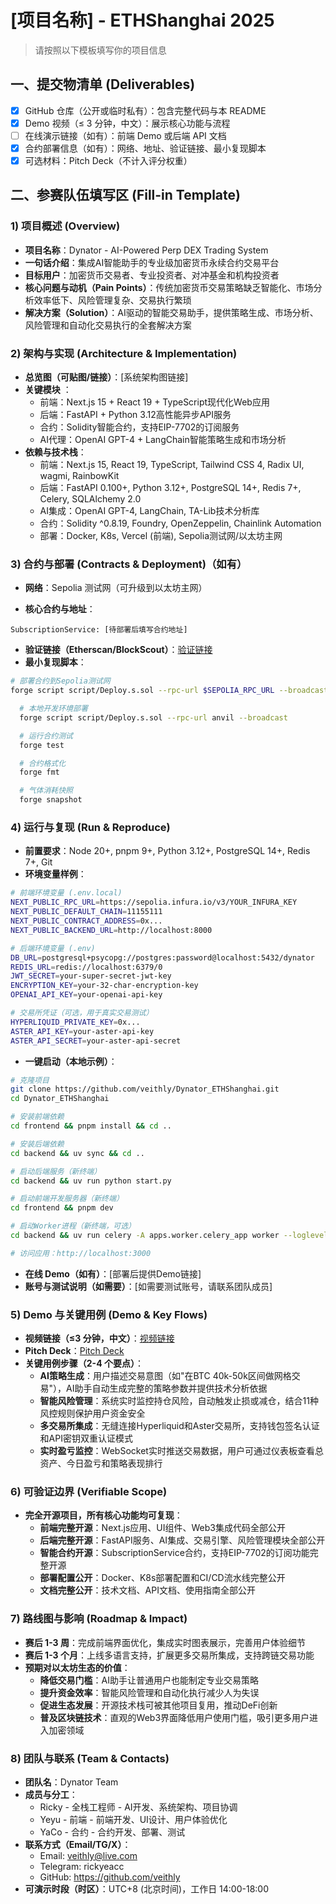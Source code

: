 # [项目名称] - ETHShanghai 2025

> 请按照以下模板填写你的项目信息

## 一、提交物清单 (Deliverables)

- [x] GitHub 仓库（公开或临时私有）：包含完整代码与本 README
- [x] Demo 视频（≤ 3 分钟，中文）：展示核心功能与流程
- [ ] 在线演示链接（如有）：前端 Demo 或后端 API 文档
- [x] 合约部署信息（如有）：网络、地址、验证链接、最小复现脚本
- [x] 可选材料：Pitch Deck（不计入评分权重）

## 二、参赛队伍填写区 (Fill-in Template)

### 1) 项目概述 (Overview)

- **项目名称**：Dynator - AI-Powered Perp DEX Trading System
- **一句话介绍**：集成AI智能助手的专业级加密货币永续合约交易平台
- **目标用户**：加密货币交易者、专业投资者、对冲基金和机构投资者
- **核心问题与动机（Pain Points）**：传统加密货币交易策略缺乏智能化、市场分析效率低下、风险管理复杂、交易执行繁琐
- **解决方案（Solution）**：AI驱动的智能交易助手，提供策略生成、市场分析、风险管理和自动化交易执行的全套解决方案

### 2) 架构与实现 (Architecture & Implementation)

- **总览图（可贴图/链接）**：[系统架构图链接]
- **关键模块** ：
  - 前端：Next.js 15 + React 19 + TypeScript现代化Web应用
  - 后端：FastAPI + Python 3.12高性能异步API服务
  - 合约：Solidity智能合约，支持EIP-7702的订阅服务
  - AI代理：OpenAI GPT-4 + LangChain智能策略生成和市场分析
- **依赖与技术栈**：
  - 前端：Next.js 15, React 19, TypeScript, Tailwind CSS 4, Radix UI, wagmi, RainbowKit
  - 后端：FastAPI 0.100+, Python 3.12+, PostgreSQL 14+, Redis 7+, Celery, SQLAlchemy 2.0
  - AI集成：OpenAI GPT-4, LangChain, TA-Lib技术分析库
  - 合约：Solidity ^0.8.19, Foundry, OpenZeppelin, Chainlink Automation
  - 部署：Docker, K8s, Vercel (前端), Sepolia测试网/以太坊主网

### 3) 合约与部署 (Contracts & Deployment)（如有）

- **网络**：Sepolia 测试网（可升级到以太坊主网）

- **核心合约与地址**：

```text
SubscriptionService: [待部署后填写合约地址]
```

- **验证链接（Etherscan/BlockScout）**：[验证链接](https://sepolia.etherscan.io/address/0xb7505213f87f4ee854a29a7b39fed51792f027e7)
- **最小复现脚本**：

```bash
# 部署合约到Sepolia测试网
forge script script/Deploy.s.sol --rpc-url $SEPOLIA_RPC_URL --broadcast --verify

  # 本地开发环境部署
  forge script script/Deploy.s.sol --rpc-url anvil --broadcast

  # 运行合约测试
  forge test

  # 合约格式化
  forge fmt

  # 气体消耗快照
  forge snapshot
  ```

### 4) 运行与复现 (Run & Reproduce)

- **前置要求**：Node 20+, pnpm 9+, Python 3.12+, PostgreSQL 14+, Redis 7+, Git
- **环境变量样例**：

```bash
# 前端环境变量 (.env.local)
NEXT_PUBLIC_RPC_URL=https://sepolia.infura.io/v3/YOUR_INFURA_KEY
NEXT_PUBLIC_DEFAULT_CHAIN=11155111
NEXT_PUBLIC_CONTRACT_ADDRESS=0x...
NEXT_PUBLIC_BACKEND_URL=http://localhost:8000

# 后端环境变量 (.env)
DB_URL=postgresql+psycopg://postgres:password@localhost:5432/dynator
REDIS_URL=redis://localhost:6379/0
JWT_SECRET=your-super-secret-jwt-key
ENCRYPTION_KEY=your-32-char-encryption-key
OPENAI_API_KEY=your-openai-api-key

# 交易所凭证（可选，用于真实交易测试）
HYPERLIQUID_PRIVATE_KEY=0x...
ASTER_API_KEY=your-aster-api-key
ASTER_API_SECRET=your-aster-api-secret
```

- **一键启动（本地示例）**：

```bash
# 克隆项目
git clone https://github.com/veithly/Dynator_ETHShanghai.git
cd Dynator_ETHShanghai

# 安装前端依赖
cd frontend && pnpm install && cd ..

# 安装后端依赖
cd backend && uv sync && cd ..

# 启动后端服务（新终端）
cd backend && uv run python start.py

# 启动前端开发服务器（新终端）
cd frontend && pnpm dev

# 启动Worker进程（新终端，可选）
cd backend && uv run celery -A apps.worker.celery_app worker --loglevel=info

# 访问应用：http://localhost:3000
```

- **在线 Demo（如有）**：[部署后提供Demo链接]
- **账号与测试说明（如需要）**：[如需要测试账号，请联系团队成员]

### 5) Demo 与关键用例 (Demo & Key Flows)

- **视频链接（≤3 分钟，中文）**：[视频链接](https://drive.google.com/drive/folders/1M2k3LYHLBZYLSG2K4bg9fTkknhB1ruxc?usp=sharing)
- **Pitch Deck**：[Pitch Deck](https://drive.google.com/drive/folders/1M2k3LYHLBZYLSG2K4bg9fTkknhB1ruxc?usp=sharing)
- **关键用例步骤（2-4 个要点）**：
  - **AI策略生成**：用户描述交易意图（如"在BTC 40k-50k区间做网格交易"），AI助手自动生成完整的策略参数并提供技术分析依据
  - **智能风险管理**：系统实时监控持仓风险，自动触发止损或减仓，结合11种风控规则保护用户资金安全
  - **多交易所集成**：无缝连接Hyperliquid和Aster交易所，支持钱包签名认证和API密钥双重认证模式
  - **实时盈亏监控**：WebSocket实时推送交易数据，用户可通过仪表板查看总资产、今日盈亏和策略表现排行

### 6) 可验证边界 (Verifiable Scope)

- **完全开源项目，所有核心功能均可复现**：
  - **前端完整开源**：Next.js应用、UI组件、Web3集成代码全部公开
  - **后端完整开源**：FastAPI服务、AI集成、交易引擎、风险管理模块全部公开
  - **智能合约开源**：SubscriptionService合约，支持EIP-7702的订阅功能完整开源
  - **部署配置公开**：Docker、K8s部署配置和CI/CD流水线完整公开
  - **文档完整公开**：技术文档、API文档、使用指南全部公开

### 7) 路线图与影响 (Roadmap & Impact)

- **赛后 1-3 周**：完成前端界面优化，集成实时图表展示，完善用户体验细节
- **赛后 1-3 个月**：上线多语言支持，扩展更多交易所集成，支持跨链交易功能
- **预期对以太坊生态的价值**：
  - **降低交易门槛**：AI助手让普通用户也能制定专业交易策略
  - **提升资金效率**：智能风险管理和自动化执行减少人为失误
  - **促进生态发展**：开源技术栈可被其他项目复用，推动DeFi创新
  - **普及区块链技术**：直观的Web3界面降低用户使用门槛，吸引更多用户进入加密领域

### 8) 团队与联系 (Team & Contacts)

- **团队名**：Dynator Team
- **成员与分工**：
  - Ricky - 全栈工程师 - AI开发、系统架构、项目协调
  - Yeyu - 前端 - 前端开发、UI设计、用户体验优化
  - YaCo - 合约 - 合约开发、部署、测试
- **联系方式（Email/TG/X）**：
  - Email: veithly@live.com
  - Telegram: rickyeacc
  - GitHub: <https://github.com/veithly>
- **可演示时段（时区）**：UTC+8 (北京时间)，工作日 14:00-18:00

